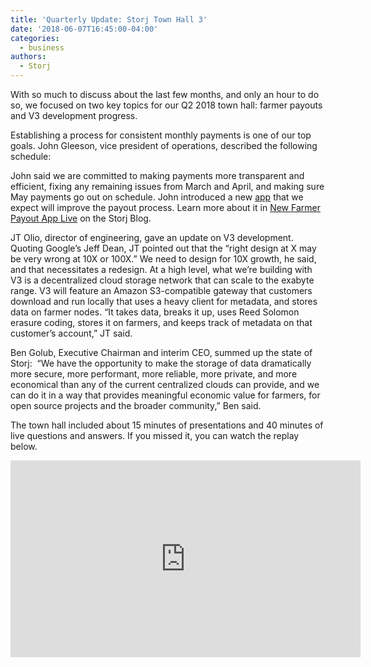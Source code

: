 ```yaml
---
title: 'Quarterly Update: Storj Town Hall 3'
date: '2018-06-07T16:45:00-04:00'
categories:
  - business
authors:
  - Storj
---
```

With so much to discuss about the last few months, and only an hour to do so, we focused on two key topics for our Q2 2018 town hall: farmer payouts and V3 development progress.

Establishing a process for consistent monthly payments is one of our top goals. John Gleeson, vice president of operations, described the following schedule:

<!--more-->

John said we are committed to making payments more transparent and efficient, fixing any remaining issues from March and April, and making sure May payments go out on schedule. John introduced a new [app](https://payout.storj.io/) that we expect will improve the payout process. Learn more about it in [New Farmer Payout App Live](https://storj.io/blog/2018/06/new-farmer-payout-app-live/) on the Storj Blog.

JT Olio, director of engineering, gave an update on V3 development. Quoting Google’s Jeff Dean, JT pointed out that the “right design at X may be very wrong at 10X or 100X.” We need to design for 10X growth, he said, and that necessitates a redesign. At a high level, what we’re building with V3 is a decentralized cloud storage network that can scale to the exabyte range. V3 will feature an Amazon S3-compatible gateway that customers download and run locally that uses a heavy client for metadata, and stores data on farmer nodes. “It takes data, breaks it up, uses Reed Solomon erasure coding, stores it on farmers, and keeps track of metadata on that customer’s account,” JT said.

Ben Golub, Executive Chairman and interim CEO, summed up the state of Storj:  “We have the opportunity to make the storage of data dramatically more secure, more performant, more reliable, more private, and more economical than any of the current centralized clouds can provide, and we can do it in a way that provides meaningful economic value for farmers, for open source projects and the broader community,” Ben said.

The town hall included about 15 minutes of presentations and 40 minutes of live questions and answers. If you missed it, you can watch the replay below.

<iframe width="560" height="315" src="https://www.youtube.com/embed/2ebP-MAxnSY" frameborder="0" allow="autoplay; encrypted-media" allowfullscreen></iframe>
